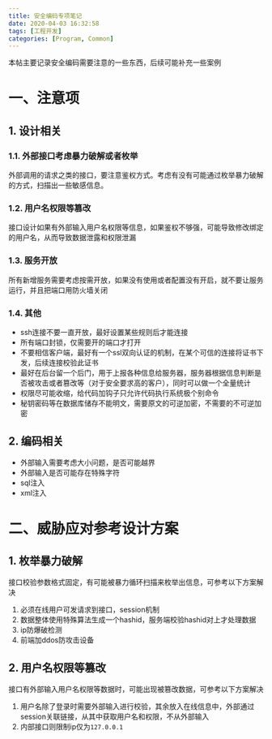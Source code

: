 ```yaml
---
title: 安全编码专项笔记
date: 2020-04-03 16:32:58
tags: [工程开发]
categories: [Program, Common]
---
```


本帖主要记录安全编码需要注意的一些东西，后续可能补充一些案例

# 一、注意项

## 1. 设计相关

### 1.1. 外部接口考虑暴力破解或者枚举

外部调用的请求之类的接口，要注意鉴权方式。考虑有没有可能通过枚举暴力破解的方式，扫描出一些敏感信息。

### 1.2. 用户名权限等篡改

接口设计如果有外部输入用户名权限等信息，如果鉴权不够强，可能导致修改绑定的用户名，从而导致数据泄露和权限泄漏

### 1.3. 服务开放

所有新增服务需要考虑按需开放，如果没有使用或者配置没有开启，就不要让服务运行，并且把端口用防火墙关闭

### 1.4. 其他

- ssh连接不要一直开放，最好设置某些规则后才能连接
- 所有端口封锁，仅需要开的端口才打开
- 不要相信客户端，最好有一个ssl双向认证的机制，在某个可信的连接将证书下发，后续连接校验此证书
- 最好在后台留一个后门，用于上报各种信息给服务器，服务器根据信息判断是否被攻击或者篡改等（对于安全要求高的客户），同时可以做一个全量统计
- 权限尽可能收缩，给代码加钩子只允许代码执行系统极个别命令
- 秘钥密码等在数据库储存不能明文，需要原文的可逆加密，不需要的不可逆加密

## 2. 编码相关

- 外部输入需要考虑大小问题，是否可能越界
- 外部输入是否可能存在特殊字符
- sql注入
- xml注入

# 二、威胁应对参考设计方案

## 1. 枚举暴力破解

接口校验参数格式固定，有可能被暴力循环扫描来枚举出信息，可参考以下方案解决

1. 必须在线用户可发请求到接口，session机制
2. 数据整体使用特殊算法生成一个hashid，服务端校验hashid对上才处理数据
3. ip防爆破检测
4. 前端加ddos防攻击设备

## 2. 用户名权限等篡改

接口有外部输入用户名权限等数据时，可能出现被篡改数据，可参考以下方案解决

1. 用户名除了登录时需要外部输入进行校验，其余放入在线信息中，外部通过session关联链接，从其中获取用户名和权限，不从外部输入
2. 内部接口则限制ip仅为`127.0.0.1`
